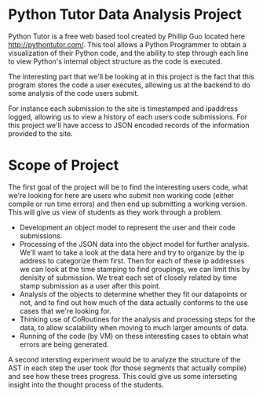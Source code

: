 Python Tutor Data Analysis Project
=============

Python Tutor is a free web based tool created by Phillip Guo located here http://pythontutor.com/. This tool allows a Python Programmer to obtain a visualization of their Python code, and the ability to step through each line to view Python's internal object structure as the code is executed.

The interesting part that we'll be looking at in this project is the fact that this program stores the code a user executes, allowing us at the backend to do some analysis of the code users submit.

For instance each submission to the site is timestamped and ipaddress logged, allowing us to view a history of each users code submissions. For this project we'll have access to JSON encoded records of the information provided to the site.

Scope of Project
=============

The first goal of the project will be to find the interesting users code, what we're looking for here are users who submit non working code (either compile or run time errors) and then end up submitting a working version. This will give us view of students as they work through a problem.

- Development an object model to represent the user and their code submissions.
- Processing of the JSON data into the object model for further analysis. We'll want to take a look at the data here and try to organize by the ip address to categorize them first. Then for each of these ip addresses we can look at the time stamping to find groupings, we can limit this by denisity of submission. We treat each set of closely related by time stamp submission as a user after this point.
- Analysis of the objects to determine whether they fit our datapoints or not, and to find out how much of the data actually conforms to the use cases that we're looking for.
- Thinking use of CoRoutines for the analysis and processing steps for the data, to allow scalability when moving to much larger amounts of data.
- Running of the code (by VM) on these interesting cases to obtain what errors are being generated.

A second intersting experiment would be to analyze the structure of the AST in each step the user took (for those segments that actually compile) and see how these trees progress. This could give us some interseting insight into the thought process of the students.

